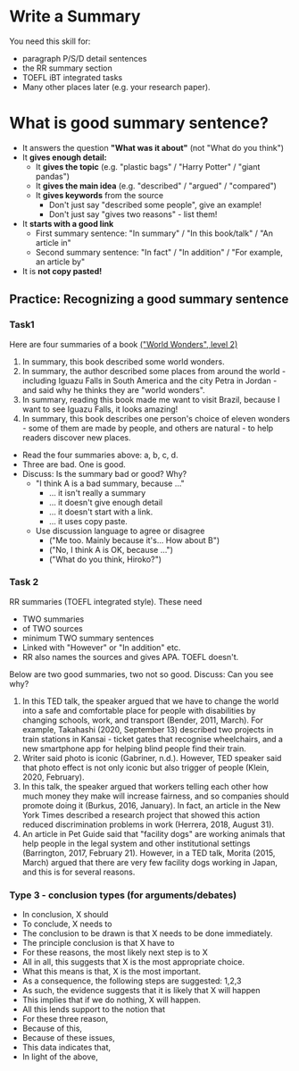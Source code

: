 # Write a Summary 

You need this skill for:

* paragraph P/S/D detail sentences
* the RR summary section   
* TOEFL iBT integrated tasks    
* Many other places later (e.g. your research paper).

# What is good summary sentence? 
* It answers the question **"What was it about"** (not "What do you think")
* It **gives enough detail:**
    * It **gives the topic** (e.g. "plastic bags" / "Harry Potter" / "giant pandas")
    * It **gives the main idea** (e.g. "described" / "argued" / "compared") 
    * It **gives keywords** from the source 
        * Don't just say "described some people", give an example!
        * Don't just say "gives two reasons" - list them!
* It **starts with a good link**
    * First summary sentence:    "In summary" / "In this book/talk" / "An article in"  
    * Second summary sentence:   "In fact" / "In addition" / "For example, an article by"
* It is **not copy pasted!**

## Practice: Recognizing a good summary sentence
### Task1
Here are four summaries of a book [("World Wonders", level 2)](http://www.oxfordgradedreaders.es/product/world-wonders/)

1. In summary, this book described some world wonders.
2. In summary, the author described some places from around the world - including Iguazu Falls in South America and the city Petra in Jordan - and said why he thinks they are "world wonders". 
3. In summary, reading this book made me want to visit Brazil, because I want to see Iguazu Falls, it looks amazing!
4. In summary, this book describes one person's choice of eleven wonders - some of them are made by people, and others are natural - to help readers discover new places.

* Read the four summaries above: a, b, c, d. 
* Three are bad. One is good. 
* Discuss: Is the summary bad or good? Why?
    * "I think A is a bad summary, because …" 
        * … it isn't really a summary
        * … it doesn't give enough detail 
        * … it doesn't start with a link. 
        * … it uses copy paste.
    * Use discussion language to agree or disagree
        * ("Me too. Mainly because it's... How about B")
        * ("No, I think A is OK, because …")
        * ("What do you think, Hiroko?")


### Task 2
RR summaries (TOEFL integrated style). These need 

* TWO summaries
* of TWO sources 
* minimum TWO summary sentences
* Linked with "However" or "In addition" etc.
* RR also names the sources and gives APA. TOEFL doesn't. 

Below are two good summaries, two not so good. Discuss: Can you see why?

1. In this TED talk, the speaker argued that we have to change the world into a safe and comfortable place for people with disabilities by changing schools, work, and transport (Bender, 2011, March). For example, Takahashi (2020, September 13) described two projects in train stations in Kansai - ticket gates that recognise wheelchairs, and a new smartphone app for helping blind people find their train.
2. Writer said photo is iconic (Gabriner, n.d.). However, TED speaker said that photo effect is not only iconic but also trigger of people (Klein, 2020, February). 
3. In this talk, the speaker argued that workers telling each other how much money they make will increase fairness, and so companies should promote doing it (Burkus, 2016, January). In fact, an article in the New York Times described a research project that showed this action reduced discrimination problems in work (Herrera, 2018, August 31).
4. An article in Pet Guide said that "facility dogs" are working animals that help people in the legal system and other institutional settings (Barrington, 2017, February 21). However, in a TED talk, Morita (2015, March) argued that there are very few facility dogs working in Japan, and this is for several reasons.


### Type 3 - conclusion types (for arguments/debates)
* In conclusion,                  X should
* To conclude,                X needs to
* The conclusion to be drawn is that      X needs to be done immediately.
* The principle conclusion is that        X have to
* For these reasons,              the most likely next step is to X
* All in all,                     this suggests that  X is the most appropriate choice.
* What this means is that,            X is the most important.
* As a consequence,               the following steps are suggested: 1,2,3
* As such, the evidence suggests that     it is likely that X will happen
* This implies that               if we do nothing, X will happen. 
* All this lends support to the notion that
* For these three reason,             
* Because of this,                    
* Because of these issues,            
* This data indicates that,   
* In light of the above,  

